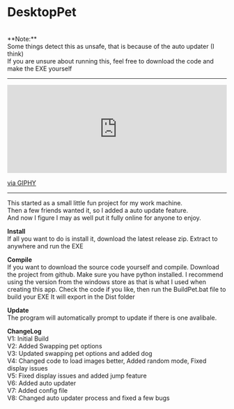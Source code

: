 # DesktopPet
<br>
**Note:**<br>
Some things detect this as unsafe, that is because of the auto updater (I think)<br>
If you are unsure about running this, feel free to download the code and make the EXE yourself<br>

<hr>
<div style="width:100%;height:0;padding-bottom:40%;position:relative;"><iframe src="https://giphy.com/embed/9TKc1KdyYOLWtXST1I" width="100%" height="100%" style="position:absolute" frameBorder="0" class="giphy-embed" allowFullScreen></iframe></div><p><a href="https://giphy.com/gifs/9TKc1KdyYOLWtXST1I">via GIPHY</a></p>

<hr>
This started as a small little fun project for my work machine.<br>
Then a few friends wanted it, so I added a auto update feature.<br>
And now I figure I may as well put it fully online for anyone to enjoy.<br>

**Install**<br>
If all you want to do is install it, download the latest release zip.
Extract to anywhere and run the EXE

**Compile**<br>
If you want to download the source code yourself and compile.
Download the project from github.
Make sure you have python installed.
I recommend using the version from the windows store as that is what I used when creating this app.
Check the code if you like, then run the BuildPet.bat file to build your EXE
It will export in the Dist folder

**Update**<br>
The program will automatically prompt to update if there is one avalibale.

**ChangeLog**<br>
V1: Initial Build<br>
V2: Added Swapping pet options<br>
V3: Updated swapping pet options and added dog<br>
V4: Changed code to load images better, Added random mode, Fixed display issues<br>
V5: Fixed display issues and added jump feature<br>
V6: Added auto updater<br>
V7: Added config file<br>
V8: Changed auto updater process and fixed a few bugs<br>
